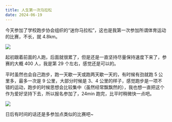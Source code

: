 ```yaml
---
title: 人生第一次马拉松
date: 2024-06-19
---
```


今天参加了学校跑步协会组织的“迷你马拉松”，这也是我第一次参加所谓体育运动的比赛，不长，就 4.8km。

<!--more-->

![](/images/20240619222756.jpg)

起初跟着前面的人跑，后面就很累了，但是还是一直坚持尽量保持速度下来了，参赛的大概 400 人，我是第 29 个左右，感觉还是可以的。

平时虽然也会自己跑步，跑一天歇一天或跑两天歇一天的，有时候有劲就跑 5 公里多，最多一次是 9 公里，大部分时候是 3、4 公里的样子，感觉跑步是一项不错的运动，跑步的时候思想会比较集中（虽然经常飘飘然的），我也想一直把这个作为爱好坚持下去，所以报名参加了，24min 跑完，比平时稍微快一点吧。

![](/images/20240619223155.jpg)

日后有时间的话还是多参加点类似的比赛吧~